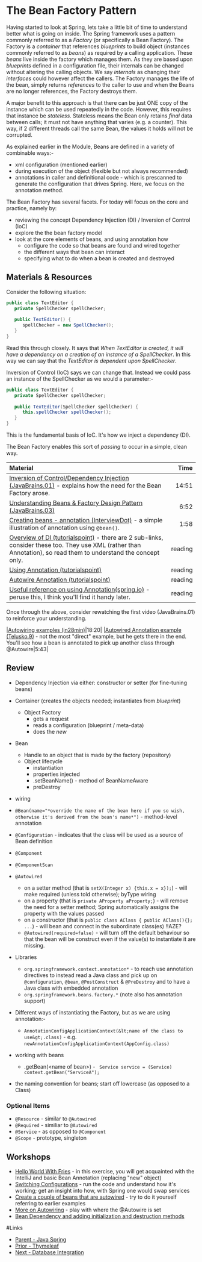 # The Bean Factory Pattern
Having started to look at Spring, lets take a little bit of time to understand better what is going on inside.  The Spring framework uses a pattern commonly referred to as a *Factory* (or specifically a Bean Factory).  The Factory is a *container* that references *blueprints* to build object (instances commonly referred to as *beans*) as required by a calling application.  These *beans* live inside the factory which manages them.  As they are based upon *blueprints* defined in a configuration file, their internals can be changed without altering the calling objects.  We say *internals* as changing their *interfaces* could however affect the callers.  The Factory manages the life of the bean, simply returns *references* to the caller to use and when the Beans are no longer references, the Factory destroys them.

A major benefit to this approach is that there can be just ONE copy of the instance which can be used repeatedly in the code.  However, this requires that instance be *stateless*.  Stateless means the Bean only retains _final_ data between calls; it must not have anything that varies (e.g. a counter).  This way, if 2 different threads call the same Bean, the values it holds will not be corrupted.

As explained earlier in the Module, Beans are defined in a variety of combinable ways:-
- xml configuration (mentioned earlier)
- during execution of the object (flexible but not always recommended)
- annotations in caller and definitional code - which is prescanned to generate the configuration that drives Spring.
Here, we focus on the annotation method.

The Bean Factory has several facets.  For today will focus on the core and practice, namely by:
- reviewing the concept Dependency Injection (DI) / Inversion of Control (IoC)
- explore the the bean factory model
- look at the core elements of beans, and using annotation how 
  - configure the code so that beans are found and wired together
  - the different ways that bean can interact
  - specifying what to do when a bean is created and destroyed


## Materials & Resources

Consider the following situation:

```java
public class TextEditor {
   private SpellChecker spellChecker;
   
   public TextEditor() {
      spellChecker = new SpellChecker();
   }
}
```

Read this through closely.  It says that *When TextEditor is created, it will have a dependency on a creation of an instance of a SpellChecker*.  In this way we can say that the *TextEditor is dependent upon SpellChecker*.

Inversion of Control (IoC) says we can change that.  Instead we could pass an instance of the SpellChecker as we would a parameter:-

```java
public class TextEditor {
   private SpellChecker spellChecker;
   
   public TextEditor(SpellChecker spellChecker) {
      this.spellChecker spellChecker();
   }
}
```

This is the fundamental basis of IoC.  It's how we inject a dependency (DI).

The Bean Factory enables this sort of *passing* to occur in a simple, clean way.

| Material | Time |
|:---------|-----:|
|[Inversion of Control/Dependency Injection (JavaBrains.01)](https://www.youtube.com/watch?v=GB8k2-Egfv0&t=714s) - explains how the need for the Bean Factory arose.|14:51|
|[Understanding Beans &amp; Factory Design Pattern (JavaBrains.03)](https://www.youtube.com/watch?v=xlWwMSu5I70)|6:52|
|[Creating beans - annotation (InterviewDot)](https://www.youtube.com/watch?v=P0m1dW0LJeE&t=9) - a simple illustration of annotation using `@bean()`.|1:58|
|[Overview of DI (tutorialspoint)](https://www.tutorialspoint.com/spring/spring_dependency_injection.htm) - there are 2 sub-links, consider these too.  They use XML (rather than Annotation), so read them to understand the concept only.|reading|
|[Using Annotation (tutorialspoint)](https://www.tutorialspoint.com/spring/spring_annotation_based_configuration.htm)|reading|
|[Autowire Annotation (tutorialspoint)](https://www.tutorialspoint.com/spring/spring_autowired_annotation.htm)|reading|
|[Useful reference on using Annotation(spring.io)](http://docs.spring.io/spring-javaconfig/docs/1.0.0.M4/reference/html/ch02s02.html) - peruse this, I think you'll find it handy later.|reading|

Once through the above, consider rewatching the first video (JavaBrains.01) to reinforce your understanding.

|[Autowiring examples (in28min)](https://www.youtube.com/watch?v=xTGkWSZkyNg)|18:20|
|[Autowired Annotation example (Telusko.9)](https://www.youtube.com/watch?v=HFt_q0wYYLU&t=70) - not the most "direct" example, but he gets there in the end.  You'll see how a bean is annotated to pick up another class through @Autowire|5:43|

## Review
- Dependency Injection via either: constructor or setter (for fine-tuning beans)

- Container (creates the objects needed; instantiates from *blueprint*)
  - Object Factory
    - gets a request
    - reads a configuration (blueprint / meta-data)
     - does the *new* 
- Bean
  - Handle to an object that is made by the factory (repository)
  - Object lifecycle
    - instantiation
    - properties injected
    - .setBeanName() - method of BeanNameAware
    - preDestroy
- wiring
- `@Bean(name="*override the name of the bean here if you so wish, otherwise it's derived from the bean's name*")` - method-level annotation
- `@Configuration` - indicates that the class will be used as a source of Bean definition
- `@Component`
- `@ComponentScan`
- `@Autowired`
  - on a setter method (that is `setX(Integer x) {this.x = x});`) -  will make required (unless told otherwise); byType wiring
  - on a property (that is `private AProperty aProperty;`) - will remove the need for a setter method; Spring automatically assigns the property with the values passed
  - on a constructor (that is `public class AClass { public AClass(){}; ...`) - will bean and connect in the subordinate class(es) !!AZE?
  - `@Autowired(required=false)` - will turn off the default behaviour so that the bean will be construct even if the value(s) to instantiate it are missing.
- Libraries
  - `org.springframework.context.annotation*` - to reach use annotation directives to instead read a Java class and pick up on `@configuration`, `@bean`, `@PostConstruct` &amp; `@PreDestroy` and to have a Java class with embedded annotation 
  - `org.springframework.beans.factory.*` (note also has annotation support)
- Different ways of instantiating the Factory, but as we are using annotation:-
  - `AnnotationConfigApplicationContext(&lt;name of the class to use&gt;.class)`  - e.g. `newAnnotationConfigApplicationContext(AppConfig.class)`
- working with beans
  - .getBean(&lt;name of bean&gt;)  - ``` Service service = (Service) context.getBean("ServiceA");```

- the naming convention for beans; start off lowercase (as opposed to a Class)

### Optional Items
- `@Resource` - similar to `@Autowired` 
- `@Required` - similiar to `@Autowired`
- `@Service` - as opposed to `@Component`
- `@Scope` - prototype, singleton

## Workshops
- [Hello World With Fries](./workshop/Workshop01.md) - in this exercise, you will get acquainted with the IntelliJ and basic Bean Annotation (replacing "new" object)
- [Switching Configurations](./workshop/Workshop02.md) - run the code and understand how it's working; get an insight into how, with Spring one would swap services
- [Create a couple of beans that are autowired](./workshop/Workshop03.md) - try to do it yourself referring to earlier examples
- [More on Autowiring](./workshop/Workshop04.md) - play with where the @Autowire is set
- [Bean Dependency and adding initialization and destruction methods](./workshop/Workshop05.md) 

#Links
- [Parent - Java Spring](../README.md)
- [Prior - Thymeleaf](../thymeleaf/README.md)
- [Next - Database Integration](../database-integration/README.md)
